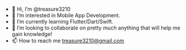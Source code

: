 - 👋 Hi, I’m @treasure3210
- 👀 I’m interested in Mobile App Development.
- 🌱 I’m currently learning Flutter/Dart/Swift.
- 💞️ I’m looking to collaborate on pretty much anything that will help me gain knowledge!
- 📫 How to reach me treasure3210@gmail.com

<!---
treasure3210/treasure3210 is a ✨ special ✨ repository because its `README.md` (this file) appears on your GitHub profile.
You can click the Preview link to take a look at your changes.
--->
